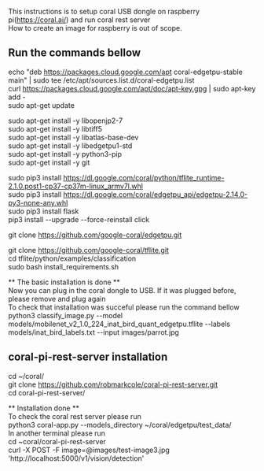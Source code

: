 This instructions is to setup coral USB dongle on raspberry pi(https://coral.ai/)  and run coral rest server  
How to create an image for raspberry is out of scope.  

Run the commands bellow  
---------------------------

echo "deb https://packages.cloud.google.com/apt coral-edgetpu-stable main" | sudo tee /etc/apt/sources.list.d/coral-edgetpu.list  
curl https://packages.cloud.google.com/apt/doc/apt-key.gpg | sudo apt-key add -  
sudo apt-get update  

sudo apt-get install -y libopenjp2-7  
sudo apt-get install -y libtiff5  
sudo apt-get install -y libatlas-base-dev  
sudo apt-get install -y libedgetpu1-std  
sudo apt-get install -y python3-pip  
sudo apt-get install -y git  

sudo pip3 install https://dl.google.com/coral/python/tflite_runtime-2.1.0.post1-cp37-cp37m-linux_armv7l.whl  
sudo pip3 install https://dl.google.com/coral/edgetpu_api/edgetpu-2.14.0-py3-none-any.whl  
sudo pip3 install flask  
pip3 install --upgrade --force-reinstall click  


git clone https://github.com/google-coral/edgetpu.git  

git clone https://github.com/google-coral/tflite.git  
cd tflite/python/examples/classification  
sudo bash install_requirements.sh  

** The basic installation is done **  
Now you can plug in the coral dongle to USB. If it was plugged before, please remove and plug again  
To check that installation was succeful please run the command bellow  
python3 classify_image.py --model models/mobilenet_v2_1.0_224_inat_bird_quant_edgetpu.tflite --labels models/inat_bird_labels.txt --input images/parrot.jpg  

coral-pi-rest-server installation  
----------------------------------
cd ~/coral/  
git clone https://github.com/robmarkcole/coral-pi-rest-server.git  
cd coral-pi-rest-server/  

** Installation done **  
To check the coral rest server please run  
python3 coral-app.py --models_directory ~/coral/edgetpu/test_data/  
In another terminal please run  
cd ~coral/coral-pi-rest-server   
curl -X POST -F image=@images/test-image3.jpg 'http://localhost:5000/v1/vision/detection'  





